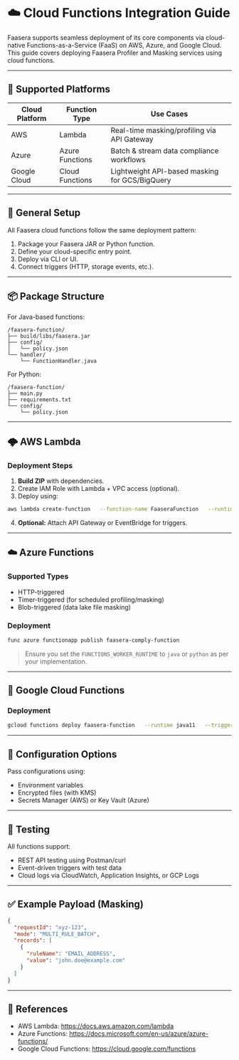 # ☁️ Cloud Functions Integration Guide

Faasera supports seamless deployment of its core components via cloud-native Functions-as-a-Service (FaaS) on AWS, Azure, and Google Cloud. This guide covers deploying Faasera Profiler and Masking services using cloud functions.

---

## 🚀 Supported Platforms

| Cloud Platform | Function Type       | Use Cases                                      |
|----------------|---------------------|------------------------------------------------|
| AWS            | Lambda              | Real-time masking/profiling via API Gateway    |
| Azure          | Azure Functions     | Batch & stream data compliance workflows       |
| Google Cloud   | Cloud Functions     | Lightweight API-based masking for GCS/BigQuery |

---

## 🔧 General Setup

All Faasera cloud functions follow the same deployment pattern:

1. Package your Faasera JAR or Python function.
2. Define your cloud-specific entry point.
3. Deploy via CLI or UI.
4. Connect triggers (HTTP, storage events, etc.).

---

## 📦 Package Structure

For Java-based functions:

```
/faasera-function/
├── build/libs/faasera.jar
├── config/
│   └── policy.json
└── handler/
    └── FunctionHandler.java
```

For Python:

```
/faasera-function/
├── main.py
├── requirements.txt
└── config/
    └── policy.json
```

---

## 🌩️ AWS Lambda

### Deployment Steps

1. **Build ZIP** with dependencies.
2. Create IAM Role with Lambda + VPC access (optional).
3. Deploy using:
```bash
aws lambda create-function   --function-name FaaseraFunction   --runtime java11   --handler com.faasera.FunctionHandler   --zip-file fileb://faasera.zip   --role arn:aws:iam::123456789:role/lambda-role
```

4. **Optional:** Attach API Gateway or EventBridge for triggers.

---

## ☁️ Azure Functions

### Supported Types

- HTTP-triggered
- Timer-triggered (for scheduled profiling/masking)
- Blob-triggered (data lake file masking)

### Deployment

```bash
func azure functionapp publish faasera-comply-function
```

> Ensure you set the `FUNCTIONS_WORKER_RUNTIME` to `java` or `python` as per your implementation.

---

## 🔁 Google Cloud Functions

### Deployment

```bash
gcloud functions deploy faasera-function   --runtime java11   --trigger-http   --entry-point com.faasera.FunctionHandler   --memory 512MB
```

---

## 🔐 Configuration Options

Pass configurations using:
- Environment variables
- Encrypted files (with KMS)
- Secrets Manager (AWS) or Key Vault (Azure)

---

## 🧪 Testing

All functions support:
- REST API testing using Postman/curl
- Event-driven triggers with test data
- Cloud logs via CloudWatch, Application Insights, or GCP Logs

---

## ✅ Example Payload (Masking)

```json
{
  "requestId": "xyz-123",
  "mode": "MULTI_RULE_BATCH",
  "records": [
    {
      "ruleName": "EMAIL_ADDRESS",
      "value": "john.doe@example.com"
    }
  ]
}
```

---

## 📘 References

- AWS Lambda: https://docs.aws.amazon.com/lambda
- Azure Functions: https://docs.microsoft.com/en-us/azure/azure-functions/
- Google Cloud Functions: https://cloud.google.com/functions